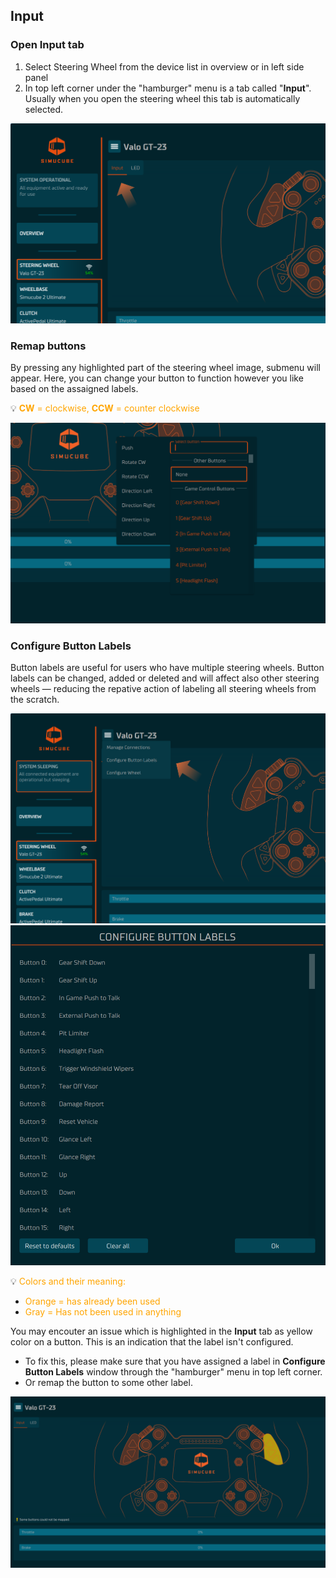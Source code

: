 ## Input
### Open Input tab
1. Select Steering Wheel from the device list in overview or in left side panel
2. In top left corner under the  "hamburger" menu is a tab called "**Input**". Usually when you open the steering wheel this tab is automatically selected.

![](assets/SteeringWheelValoViewInput.png)

### Remap buttons

By pressing any highlighted part of the steering wheel image, submenu will appear. Here, you can change your button to function however you like based on the assaigned labels.

:bulb: <font color="orange">**CW** = clockwise, **CCW** = counter clockwise</font>


![](assets/SteeringWheelValoViewInputRemapSubmenu.png)

### Configure Button Labels

Button labels are useful for users who have multiple steering wheels. Button labels can be changed, added or deleted and will affect also other steering wheels — reducing the repative action of labeling all steering wheels from the scratch.

![](assets/SteeringWheelValoViewMenu.png)
![](assets/SteeringWheelValoViewMenuConfigureButtonLabels.png)

:bulb: <font color="orange">Colors and their meaning:</font>

- <font color="orange">Orange = has already been used</font>
- <font color="orange">Gray = Has not been used in anything</font>

You may encouter an issue which is highlighted in the **Input** tab as yellow color on a button. This is an indication that the label isn't configured.

- To fix this, please make sure that you have assigned a label in **Configure Button Labels** window through the "hamburger" menu in top left corner.
- Or remap the button to some other label.

![](assets/SteeringWheelValoViewInputNoButtonLabel.png)